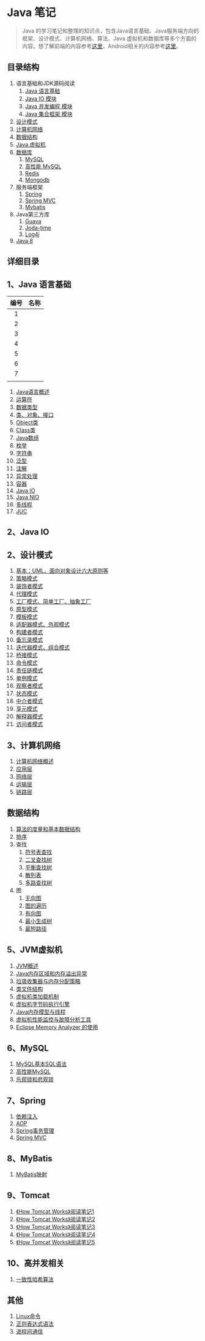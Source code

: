 # Java 笔记

> Java 的学习笔记和整理的知识点，包含Java语言基础、Java服务端方向的框架、设计模式、计算机网络、算法、Java 虚拟机和数据库等多个方面的内容。想了解前端的内容参考[这里](https://github.com/Shouheng88/Front-end-notes)，Android相关的内容参考[这里](https://github.com/Shouheng88/Android-notes)。

## 目录结构

1. 语言基础和JDK源码阅读
    1. <a href="#java">Java 语言基础</a>
    2. <a href="#java_io">Java IO 模块</a>
    3. <a href="#java_con">Java 并发编程 模块</a>
    4. <a href="#java_collection">Java 集合框架 模块</a>
2. <a href="#design_pattern">设计模式</a>
3. <a href="#network">计算机网络</a>
4. <a href="#data_structure">数据结构</a>
5. <a href="#JVM">Java 虚拟机</a>
6. <a href="#database">数据库</a>
    1. <a href="#mysql">MySQL</a>
	2. <a href="#mysql_h">高性能 MySQL</a>
	3. <a href="#redis">Redis</a>
	4. <a href="#mongodb">Mongodb</a>
7. 服务端框架
    1. <a href="#spring">Spring</a>
	2. <a href="#spring_mvc">Spring MVC</a>
	3. <a href="#mybatis">Mybatis</a>
8. Java第三方库
    1. <a href="#guava">Guava</a>
	2. <a href="#joda_time">Joda-time</a>
	3. <a href="#log4j">Log4j</a>
9. <a href="#java_8">Java 8</a>

## 详细目录 

<h2 id="java">1、Java 语言基础</h2>

|编号|名称|
|:-:|:-:|
|1||
|2||
|3||
|4||
|5||
|6||
|7||
|||


1. [Java语言概述](https://github.com/Shouheng88/Java-Programming/blob/master/Java%E8%AF%AD%E8%A8%80/%E6%A6%82%E8%BF%B0.md)
2. [运算符](https://github.com/Shouheng88/Java-Programming/blob/master/Java%E8%AF%AD%E8%A8%80/%E8%BF%90%E7%AE%97%E7%AC%A6.md)
3. [数据类型](https://github.com/Shouheng88/Java-Programming/blob/master/Java%E8%AF%AD%E8%A8%80/%E6%95%B0%E6%8D%AE%E7%B1%BB%E5%9E%8B.md)
4. [类、对象、接口](https://github.com/Shouheng88/Java-Programming/blob/master/Java%E8%AF%AD%E8%A8%80/%E7%B1%BB%E3%80%81%E6%8E%A5%E5%8F%A3.md)
5. [Object类](https://github.com/Shouheng88/Java-Programming/blob/master/Java%E8%AF%AD%E8%A8%80/Object%E7%B1%BB.md)
6. [Class类](https://github.com/Shouheng88/Java-Programming/blob/master/Java%E8%AF%AD%E8%A8%80/Class%E7%B1%BB.md)
7. [Java数组](https://github.com/Shouheng88/Java-Programming/blob/master/Java%E8%AF%AD%E8%A8%80/%E6%95%B0%E7%BB%84.md)
8. [枚举](https://github.com/Shouheng88/Java-Programming/blob/master/Java%E8%AF%AD%E8%A8%80/%E6%9E%9A%E4%B8%BE.md)
9. [字符串](https://github.com/Shouheng88/Java-Programming/blob/master/Java%E8%AF%AD%E8%A8%80/%E5%AD%97%E7%AC%A6%E4%B8%B2.md)
10. [泛型](https://github.com/Shouheng88/Java-Programming/blob/master/Java%E8%AF%AD%E8%A8%80/%E6%B3%9B%E5%9E%8B.md)
11. [注解](https://github.com/Shouheng88/Java-Programming/blob/master/Java%E8%AF%AD%E8%A8%80/%E6%B3%A8%E8%A7%A3.md)
12. [异常处理](https://github.com/Shouheng88/Java-Programming/blob/master/Java%E8%AF%AD%E8%A8%80/%E5%BC%82%E5%B8%B8%E5%A4%84%E7%90%86.md)
13. [容器](https://github.com/Shouheng88/Java-Programming/blob/master/Java%E8%AF%AD%E8%A8%80/%E5%AE%B9%E5%99%A8.md)
14. [Java IO](https://github.com/Shouheng88/Java-Programming/blob/master/Java%E8%AF%AD%E8%A8%80/IO/Java%20IO.md)
15. [Java NIO](https://github.com/Shouheng88/Java-Programming/blob/master/Java%E8%AF%AD%E8%A8%80/IO/%E6%96%B0IO.md)
16. [多线程](https://github.com/Shouheng88/Java-Programming/blob/master/Java%E8%AF%AD%E8%A8%80/%E5%B9%B6%E5%8F%91/%E5%A4%9A%E7%BA%BF%E7%A8%8B.md)
17. [JUC](https://github.com/Shouheng88/Java-Programming/blob/master/Java%E8%AF%AD%E8%A8%80/%E5%B9%B6%E5%8F%91/JUC.md)

<h2 id="java_io">2、Java IO</h2>


<h2 id="design_pattern">2、设计模式</h2>

1. [基本：UML、面向对象设计六大原则等](https://github.com/Shouheng88/Java-Programming/blob/master/%E8%AE%BE%E8%AE%A1%E6%A8%A1%E5%BC%8F/1.%E5%9F%BA%E6%9C%AC.md)
2. [策略模式](https://github.com/Shouheng88/Java-Programming/blob/master/%E8%AE%BE%E8%AE%A1%E6%A8%A1%E5%BC%8F/2.%E7%AD%96%E5%92%AF%E6%A8%A1%E5%BC%8F.md)
3. [装饰者模式](https://github.com/Shouheng88/Java-Programming/blob/master/%E8%AE%BE%E8%AE%A1%E6%A8%A1%E5%BC%8F/3.%E8%A3%85%E9%A5%B0%E5%99%A8%E6%A8%A1%E5%BC%8F.md)
4. [代理模式](https://github.com/Shouheng88/Java-Programming/blob/master/%E8%AE%BE%E8%AE%A1%E6%A8%A1%E5%BC%8F/4.%E4%BB%A3%E7%90%86%E6%A8%A1%E5%BC%8F.md)
5. [工厂模式、简单工厂、抽象工厂](https://github.com/Shouheng88/Java-Programming/blob/master/%E8%AE%BE%E8%AE%A1%E6%A8%A1%E5%BC%8F/5.%E5%B7%A5%E5%8E%82%E6%A8%A1%E5%BC%8F.md)
6. [原型模式](https://github.com/Shouheng88/Java-Programming/blob/master/%E8%AE%BE%E8%AE%A1%E6%A8%A1%E5%BC%8F/6.%E5%8E%9F%E5%9E%8B%E6%A8%A1%E5%BC%8F.md)
7. [模板模式](https://github.com/Shouheng88/Java-Programming/blob/master/%E8%AE%BE%E8%AE%A1%E6%A8%A1%E5%BC%8F/7.%E6%A8%A1%E6%9D%BF%E6%A8%A1%E5%BC%8F.md)
8. [适配器模式、外观模式](https://github.com/Shouheng88/Java-Programming/blob/master/%E8%AE%BE%E8%AE%A1%E6%A8%A1%E5%BC%8F/8.%E9%80%82%E9%85%8D%E5%99%A8%E6%A8%A1%E5%BC%8F%E5%92%8C%E5%A4%96%E8%A7%82%E6%A8%A1%E5%BC%8F.md)
9. [构建者模式](https://github.com/Shouheng88/Java-Programming/blob/master/%E8%AE%BE%E8%AE%A1%E6%A8%A1%E5%BC%8F/9.%E6%9E%84%E5%BB%BA%E8%80%85%E6%A8%A1%E5%BC%8F.md)
10. [备忘录模式](https://github.com/Shouheng88/Java-Programming/blob/master/%E8%AE%BE%E8%AE%A1%E6%A8%A1%E5%BC%8F/10.%E5%A4%87%E5%BF%98%E5%BD%95%E6%A8%A1%E5%BC%8F.md)
11. [迭代器模式、组合模式](https://github.com/Shouheng88/Java-Programming/blob/master/%E8%AE%BE%E8%AE%A1%E6%A8%A1%E5%BC%8F/11.%E8%BF%AD%E4%BB%A3%E5%99%A8%E6%A8%A1%E5%BC%8F%E5%92%8C%E7%BB%84%E5%90%88%E6%A8%A1%E5%BC%8F.md)
12. [桥接模式](https://github.com/Shouheng88/Java-Programming/blob/master/%E8%AE%BE%E8%AE%A1%E6%A8%A1%E5%BC%8F/12.%E6%A1%A5%E6%8E%A5%E6%A8%A1%E5%BC%8F.md)
13. [命令模式](https://github.com/Shouheng88/Java-Programming/blob/master/%E8%AE%BE%E8%AE%A1%E6%A8%A1%E5%BC%8F/13.%E5%91%BD%E4%BB%A4%E6%A8%A1%E5%BC%8F.md)
14. [责任链模式](https://github.com/Shouheng88/Java-Programming/blob/master/%E8%AE%BE%E8%AE%A1%E6%A8%A1%E5%BC%8F/14.%E8%B4%A3%E4%BB%BB%E9%93%BE%E6%A8%A1%E5%BC%8F.md)
15. [单例模式](https://github.com/Shouheng88/Java-Programming/blob/master/%E8%AE%BE%E8%AE%A1%E6%A8%A1%E5%BC%8F/15.%E5%8D%95%E4%BE%8B%E6%A8%A1%E5%BC%8F.md)
16. [观察者模式](https://github.com/Shouheng88/Java-Programming/blob/master/%E8%AE%BE%E8%AE%A1%E6%A8%A1%E5%BC%8F/16.%E8%A7%82%E5%AF%9F%E8%80%85%E6%A8%A1%E5%BC%8F.md)
17. [状态模式](https://github.com/Shouheng88/Java-Programming/blob/master/%E8%AE%BE%E8%AE%A1%E6%A8%A1%E5%BC%8F/17.%E7%8A%B6%E6%80%81%E6%A8%A1%E5%BC%8F.md)
18. [中介者模式](https://github.com/Shouheng88/Java-Programming/blob/master/%E8%AE%BE%E8%AE%A1%E6%A8%A1%E5%BC%8F/18.%E4%B8%AD%E4%BB%8B%E8%80%85%E6%A8%A1%E5%BC%8F.md)
19. [享元模式](https://github.com/Shouheng88/Java-Programming/blob/master/%E8%AE%BE%E8%AE%A1%E6%A8%A1%E5%BC%8F/19.%E4%BA%AB%E5%85%83%E6%A8%A1%E5%BC%8F.md)
20. [解释器模式](https://github.com/Shouheng88/Java-Programming/blob/master/%E8%AE%BE%E8%AE%A1%E6%A8%A1%E5%BC%8F/20.%E8%A7%A3%E9%87%8A%E5%99%A8%E6%A8%A1%E5%BC%8F.md)
21. [访问者模式](https://github.com/Shouheng88/Java-Programming/blob/master/%E8%AE%BE%E8%AE%A1%E6%A8%A1%E5%BC%8F/21.%E8%AE%BF%E9%97%AE%E8%80%85%E6%A8%A1%E5%BC%8F.md)

<h2 id="network">3、计算机网络</h2>

1. [计算机网络概述](https://github.com/Shouheng88/Java-Programming/blob/master/%E8%AE%A1%E7%AE%97%E6%9C%BA%E7%BD%91%E7%BB%9C/%E6%A6%82%E8%BF%B0%20%E5%9B%A0%E7%89%B9%E7%BD%91.md)
2. [应用层](https://github.com/Shouheng88/Java-Programming/blob/master/%E8%AE%A1%E7%AE%97%E6%9C%BA%E7%BD%91%E7%BB%9C/%E5%BA%94%E7%94%A8%E5%B1%82.md)
3. [网络层](https://github.com/Shouheng88/Java-Programming/blob/master/%E8%AE%A1%E7%AE%97%E6%9C%BA%E7%BD%91%E7%BB%9C/%E7%BD%91%E7%BB%9C%E5%B1%82.md)
4. [运输层](https://github.com/Shouheng88/Java-Programming/blob/master/%E8%AE%A1%E7%AE%97%E6%9C%BA%E7%BD%91%E7%BB%9C/%E8%BF%90%E8%BE%93%E5%B1%82.md)
5. [链路层](https://github.com/Shouheng88/Java-Programming/blob/master/%E8%AE%A1%E7%AE%97%E6%9C%BA%E7%BD%91%E7%BB%9C/%E9%93%BE%E8%B7%AF%E5%B1%82.md)

<h2 id="data_structure">数据结构</h2>

1. [算法的度量和基本数据结构](https://github.com/Shouheng88/Java-Programming/blob/master/%E6%95%B0%E6%8D%AE%E7%BB%93%E6%9E%84%E4%B8%8E%E7%AE%97%E6%B3%95/1.%E5%9F%BA%E6%9C%AC%E6%95%B0%E6%8D%AE%E7%BB%93%E6%9E%84.md)
2. [排序](https://github.com/Shouheng88/Java-Programming/blob/master/%E6%95%B0%E6%8D%AE%E7%BB%93%E6%9E%84%E4%B8%8E%E7%AE%97%E6%B3%95/2.%E6%8E%92%E5%BA%8F.md)
3. 查找
	1. [符号表查找](https://github.com/Shouheng88/Java-Programming/blob/master/%E6%95%B0%E6%8D%AE%E7%BB%93%E6%9E%84%E4%B8%8E%E7%AE%97%E6%B3%95/3.1%20%E6%9F%A5%E6%89%BE-%E7%AC%A6%E5%8F%B7%E8%A1%A8%E6%9F%A5%E6%89%BE.md)
	2. [二叉查找树](https://github.com/Shouheng88/Java-Programming/blob/master/%E6%95%B0%E6%8D%AE%E7%BB%93%E6%9E%84%E4%B8%8E%E7%AE%97%E6%B3%95/3.2%20%E6%9F%A5%E6%89%BE-%E4%BA%8C%E5%8F%89%E6%9F%A5%E6%89%BE%E6%A0%91.md)
	3. [平衡查找树](https://github.com/Shouheng88/Java-Programming/blob/master/%E6%95%B0%E6%8D%AE%E7%BB%93%E6%9E%84%E4%B8%8E%E7%AE%97%E6%B3%95/3.3%20%E6%9F%A5%E6%89%BE-%E5%B9%B3%E8%A1%A1%E6%9F%A5%E6%89%BE%E6%A0%91.md)
	4. [散列表](https://github.com/Shouheng88/Java-Programming/blob/master/%E6%95%B0%E6%8D%AE%E7%BB%93%E6%9E%84%E4%B8%8E%E7%AE%97%E6%B3%95/3.4%20%E6%9F%A5%E6%89%BE-%E6%95%A3%E5%88%97%E8%A1%A8.md)
	5. [多路查找树](https://github.com/Shouheng88/Java-Programming/blob/master/%E6%95%B0%E6%8D%AE%E7%BB%93%E6%9E%84%E4%B8%8E%E7%AE%97%E6%B3%95/3.5%20%E6%9F%A5%E6%89%BE-%E5%A4%9A%E8%B7%AF%E6%9F%A5%E6%89%BE%E6%A0%91.md)
4. 图
	1. [无向图](https://github.com/Shouheng88/Java-Programming/blob/master/%E6%95%B0%E6%8D%AE%E7%BB%93%E6%9E%84%E4%B8%8E%E7%AE%97%E6%B3%95/4.1%20%E5%9B%BE-%E6%9C%89%E5%90%91%E5%9B%BE.md)
	2. [图的遍历](https://github.com/Shouheng88/Java-Programming/blob/master/%E6%95%B0%E6%8D%AE%E7%BB%93%E6%9E%84%E4%B8%8E%E7%AE%97%E6%B3%95/4.2%20%E5%9B%BE-%E5%9B%BE%E7%9A%84%E9%81%8D%E5%8E%86.md)
	3. [有向图](https://github.com/Shouheng88/Java-Programming/blob/master/%E6%95%B0%E6%8D%AE%E7%BB%93%E6%9E%84%E4%B8%8E%E7%AE%97%E6%B3%95/4.3%20%E5%9B%BE-%E6%9C%89%E5%90%91%E5%9B%BE.md)
	4. [最小生成树](https://github.com/Shouheng88/Java-Programming/blob/master/%E6%95%B0%E6%8D%AE%E7%BB%93%E6%9E%84%E4%B8%8E%E7%AE%97%E6%B3%95/4.4%20%E5%9B%BE-%E6%9C%80%E5%B0%8F%E7%94%9F%E6%88%90%E6%A0%91.md)
	5. [最短路径](https://github.com/Shouheng88/Java-Programming/blob/master/%E6%95%B0%E6%8D%AE%E7%BB%93%E6%9E%84%E4%B8%8E%E7%AE%97%E6%B3%95/4.5%20%E5%9B%BE-%E6%9C%80%E7%9F%AD%E8%B7%AF%E5%BE%84.md)

<h2 id="JVM">5、JVM虚拟机</h2>

1. [JVM概述](https://github.com/Shouheng88/Java-Programming/blob/master/JVM/1.Java%E5%9F%BA%E6%9C%AC%E6%A6%82%E8%BF%B0.md)
2. [Java内存区域和内存溢出异常](https://github.com/Shouheng88/Java-Programming/blob/master/JVM/2.Java%E5%86%85%E5%AD%98%E5%8C%BA%E5%9F%9F%E5%92%8C%E5%86%85%E5%AD%98%E6%BA%A2%E5%87%BA%E5%BC%82%E5%B8%B8.md)
3. [垃圾收集器与内存分配策略](https://github.com/Shouheng88/Java-Programming/blob/master/JVM/3.%E5%9E%83%E5%9C%BE%E6%94%B6%E9%9B%86%E5%99%A8%E4%B8%8E%E5%86%85%E5%AD%98%E5%88%86%E9%85%8D%E7%AD%96%E7%95%A5.md)
4. [类文件结构](https://github.com/Shouheng88/Java-Programming/blob/master/JVM/5.%E7%B1%BB%E6%96%87%E4%BB%B6%E7%BB%93%E6%9E%84.md)
5. [虚拟机类加载机制](https://github.com/Shouheng88/Java-Programming/blob/master/JVM/6.%E8%99%9A%E6%8B%9F%E6%9C%BA%E7%B1%BB%E5%8A%A0%E8%BD%BD%E6%9C%BA%E5%88%B6.md)
6. [虚拟机字节码执行引擎](https://github.com/Shouheng88/Java-Programming/blob/master/JVM/7.%E8%99%9A%E6%8B%9F%E6%9C%BA%E5%AD%97%E8%8A%82%E7%A0%81%E6%89%A7%E8%A1%8C%E5%BC%95%E6%93%8E.md)
7. [Java内存模型与线程](https://github.com/Shouheng88/Java-Programming/blob/master/JVM/8.Java%E5%86%85%E5%AD%98%E6%A8%A1%E5%9E%8B%E4%B8%8E%E7%BA%BF%E7%A8%8B.md)
8. [虚拟机性能监控与故障分析工具](https://github.com/Shouheng88/Java-Programming/blob/master/JVM/4.%E8%99%9A%E6%8B%9F%E6%9C%BA%E6%80%A7%E8%83%BD%E7%9B%91%E6%8E%A7%E4%B8%8E%E6%95%85%E9%9A%9C%E5%88%86%E6%9E%90%E5%B7%A5%E5%85%B7.md)
9. [Eclipse Memory Analyzer 的使用](https://github.com/Shouheng88/Java-Programming/blob/master/JVM/Eclipse%20Memory%20Analyzer%20%E4%BD%BF%E7%94%A8.md)

<h2 id="database">6、MySQL</h2>

1. [MySQL基本SQL语法](https://github.com/Shouheng88/Java-Programming/blob/master/MySQL/MySQL%E5%9F%BA%E7%A1%80%E7%9F%A5%E8%AF%86.md)
2. [高性能MySQL](https://github.com/Shouheng88/Java-Programming/blob/master/MySQL/%E9%AB%98%E6%80%A7%E8%83%BDMySQL.md)
3. [乐观锁和悲观锁](https://github.com/Shouheng88/Java-Programming/blob/master/MySQL/%E4%B9%90%E8%A7%82%E9%94%81%E5%92%8C%E6%82%B2%E8%A7%82%E9%94%81.md)

## 7、Spring

1. [依赖注入](https://github.com/Shouheng88/Java-Programming/blob/master/Spring/Bean%E6%B3%A8%E5%85%A5.md)
2. [AOP](https://github.com/Shouheng88/Java-Programming/blob/master/Spring/AOP.md)
3. [Spring事务管理](https://github.com/Shouheng88/Java-Programming/blob/master/Spring/Spring%E4%BA%8B%E5%8A%A1%E7%AE%A1%E7%90%86.md)
4. [Spring MVC](https://github.com/Shouheng88/Java-Programming/blob/master/Spring/Spring%20MVC.md)

## 8、MyBatis

1. [MyBatis映射](https://github.com/Shouheng88/Java-Programming/blob/master/MyBatis/MyBatis%E6%98%A0%E5%B0%84.md)

## 9、Tomcat

1. [《How Tomcat Works》阅读笔记1](https://github.com/Shouheng88/Java-Programming/blob/master/Tomcat/%E3%80%8AHow%20Tomcat%20Works%E3%80%8B%E9%98%85%E8%AF%BB%E7%AC%94%E8%AE%B01.md)
2. [《How Tomcat Works》阅读笔记2](https://github.com/Shouheng88/Java-Programming/blob/master/Tomcat/%E3%80%8AHow%20Tomcat%20Works%E3%80%8B%E9%98%85%E8%AF%BB%E7%AC%94%E8%AE%B02.md)
3. [《How Tomcat Works》阅读笔记3](https://github.com/Shouheng88/Java-Programming/blob/master/Tomcat/%E3%80%8AHow%20Tomcat%20Works%E3%80%8B%E9%98%85%E8%AF%BB%E7%AC%94%E8%AE%B03.md)
4. [《How Tomcat Works》阅读笔记4](https://github.com/Shouheng88/Java-Programming/blob/master/Tomcat/%E3%80%8AHow%20Tomcat%20Works%E3%80%8B%E9%98%85%E8%AF%BB%E7%AC%94%E8%AE%B04.md)
5. [《How Tomcat Works》阅读笔记5](https://github.com/Shouheng88/Java-Programming/blob/master/Tomcat/%E3%80%8AHow%20Tomcat%20Works%E3%80%8B%E9%98%85%E8%AF%BB%E7%AC%94%E8%AE%B05.md)

## 10、高并发相关

1. [一致性哈希算法](https://github.com/Shouheng88/Java-Programming/blob/master/%E9%AB%98%E5%B9%B6%E5%8F%91%E7%9B%B8%E5%85%B3/%E4%B8%80%E8%87%B4%E6%80%A7%E5%93%88%E5%B8%8C%E7%AE%97%E6%B3%95.md)

## 其他

1. [Linux命令](https://github.com/Shouheng88/Java-Programming/blob/master/linux%E5%91%BD%E4%BB%A4.md)
2. [正则表达式语法](https://github.com/Shouheng88/Java-Programming/blob/master/%E6%AD%A3%E5%88%99%E8%A1%A8%E8%BE%BE%E5%BC%8F.md)
3. [进程间通信](https://github.com/Shouheng88/Java-Programming/blob/master/%E8%BF%9B%E7%A8%8B%E9%97%B4%E9%80%9A%E4%BF%A1.md)